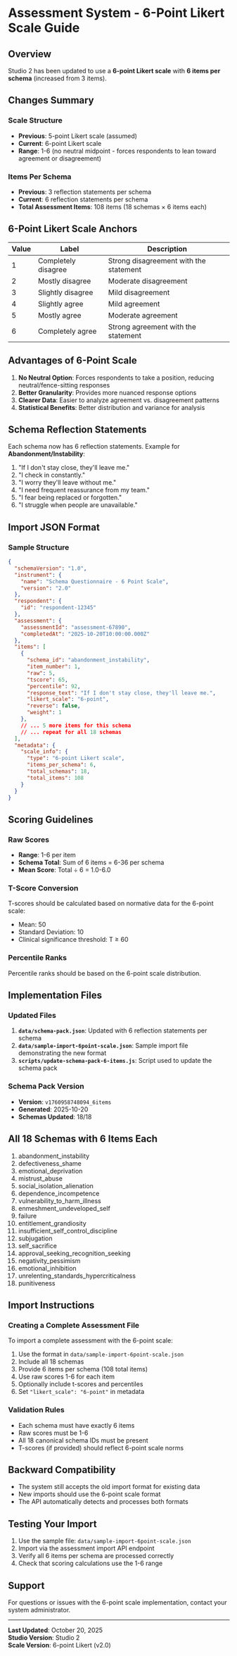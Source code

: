 # Assessment System - 6-Point Likert Scale Guide

## Overview
Studio 2 has been updated to use a **6-point Likert scale** with **6 items per schema** (increased from 3 items).

## Changes Summary

### Scale Structure
- **Previous**: 5-point Likert scale (assumed)
- **Current**: 6-point Likert scale
- **Range**: 1-6 (no neutral midpoint - forces respondents to lean toward agreement or disagreement)

### Items Per Schema
- **Previous**: 3 reflection statements per schema
- **Current**: 6 reflection statements per schema
- **Total Assessment Items**: 108 items (18 schemas × 6 items each)

## 6-Point Likert Scale Anchors

| Value | Label | Description |
|-------|-------|-------------|
| 1 | Completely disagree | Strong disagreement with the statement |
| 2 | Mostly disagree | Moderate disagreement |
| 3 | Slightly disagree | Mild disagreement |
| 4 | Slightly agree | Mild agreement |
| 5 | Mostly agree | Moderate agreement |
| 6 | Completely agree | Strong agreement with the statement |

## Advantages of 6-Point Scale

1. **No Neutral Option**: Forces respondents to take a position, reducing neutral/fence-sitting responses
2. **Better Granularity**: Provides more nuanced response options
3. **Clearer Data**: Easier to analyze agreement vs. disagreement patterns
4. **Statistical Benefits**: Better distribution and variance for analysis

## Schema Reflection Statements

Each schema now has 6 reflection statements. Example for **Abandonment/Instability**:

1. "If I don't stay close, they'll leave me."
2. "I check in constantly."
3. "I worry they'll leave without me."
4. "I need frequent reassurance from my team."
5. "I fear being replaced or forgotten."
6. "I struggle when people are unavailable."

## Import JSON Format

### Sample Structure

```json
{
  "schemaVersion": "1.0",
  "instrument": {
    "name": "Schema Questionnaire - 6 Point Scale",
    "version": "2.0"
  },
  "respondent": {
    "id": "respondent-12345"
  },
  "assessment": {
    "assessmentId": "assessment-67890",
    "completedAt": "2025-10-20T10:00:00.000Z"
  },
  "items": [
    {
      "schema_id": "abandonment_instability",
      "item_number": 1,
      "raw": 5,
      "tscore": 65,
      "percentile": 92,
      "response_text": "If I don't stay close, they'll leave me.",
      "likert_scale": "6-point",
      "reverse": false,
      "weight": 1
    },
    // ... 5 more items for this schema
    // ... repeat for all 18 schemas
  ],
  "metadata": {
    "scale_info": {
      "type": "6-point Likert scale",
      "items_per_schema": 6,
      "total_schemas": 18,
      "total_items": 108
    }
  }
}
```

## Scoring Guidelines

### Raw Scores
- **Range**: 1-6 per item
- **Schema Total**: Sum of 6 items = 6-36 per schema
- **Mean Score**: Total ÷ 6 = 1.0-6.0

### T-Score Conversion
T-scores should be calculated based on normative data for the 6-point scale:
- Mean: 50
- Standard Deviation: 10
- Clinical significance threshold: T ≥ 60

### Percentile Ranks
Percentile ranks should be based on the 6-point scale distribution.

## Implementation Files

### Updated Files
1. **`data/schema-pack.json`**: Updated with 6 reflection statements per schema
2. **`data/sample-import-6point-scale.json`**: Sample import file demonstrating the new format
3. **`scripts/update-schema-pack-6-items.js`**: Script used to update the schema pack

### Schema Pack Version
- **Version**: `v1760958748094_6items`
- **Generated**: 2025-10-20
- **Schemas Updated**: 18/18

## All 18 Schemas with 6 Items Each

1. abandonment_instability
2. defectiveness_shame
3. emotional_deprivation
4. mistrust_abuse
5. social_isolation_alienation
6. dependence_incompetence
7. vulnerability_to_harm_illness
8. enmeshment_undeveloped_self
9. failure
10. entitlement_grandiosity
11. insufficient_self_control_discipline
12. subjugation
13. self_sacrifice
14. approval_seeking_recognition_seeking
15. negativity_pessimism
16. emotional_inhibition
17. unrelenting_standards_hypercriticalness
18. punitiveness

## Import Instructions

### Creating a Complete Assessment File

To import a complete assessment with the 6-point scale:

1. Use the format in `data/sample-import-6point-scale.json`
2. Include all 18 schemas
3. Provide 6 items per schema (108 total items)
4. Use raw scores 1-6 for each item
5. Optionally include t-scores and percentiles
6. Set `"likert_scale": "6-point"` in metadata

### Validation Rules

- Each schema must have exactly 6 items
- Raw scores must be 1-6
- All 18 canonical schema IDs must be present
- T-scores (if provided) should reflect 6-point scale norms

## Backward Compatibility

- The system still accepts the old import format for existing data
- New imports should use the 6-point scale format
- The API automatically detects and processes both formats

## Testing Your Import

1. Use the sample file: `data/sample-import-6point-scale.json`
2. Import via the assessment import API endpoint
3. Verify all 6 items per schema are processed correctly
4. Check that scoring calculations use the 1-6 range

## Support

For questions or issues with the 6-point scale implementation, contact your system administrator.

---

**Last Updated**: October 20, 2025  
**Studio Version**: Studio 2  
**Scale Version**: 6-point Likert (v2.0)
